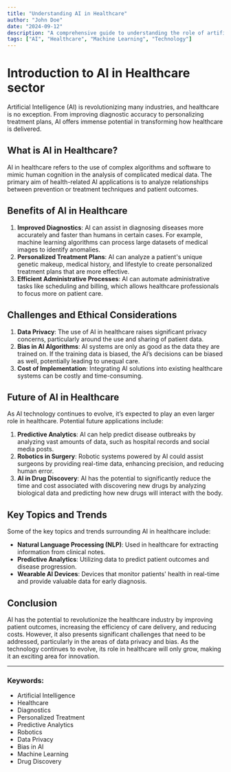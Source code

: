 ```yaml
---
title: "Understanding AI in Healthcare"
author: "John Doe"
date: "2024-09-12"
description: "A comprehensive guide to understanding the role of artificial intelligence in healthcare, including its benefits, challenges, and future trends."
tags: ["AI", "Healthcare", "Machine Learning", "Technology"]
---
```


# Introduction to AI in Healthcare sector

Artificial Intelligence (AI) is revolutionizing many industries, and healthcare is no exception. From improving diagnostic accuracy to personalizing treatment plans, AI offers immense potential in transforming how healthcare is delivered.

## What is AI in Healthcare?

AI in healthcare refers to the use of complex algorithms and software to mimic human cognition in the analysis of complicated medical data. The primary aim of health-related AI applications is to analyze relationships between prevention or treatment techniques and patient outcomes.

## Benefits of AI in Healthcare

1. **Improved Diagnostics**: AI can assist in diagnosing diseases more accurately and faster than humans in certain cases. For example, machine learning algorithms can process large datasets of medical images to identify anomalies.
2. **Personalized Treatment Plans**: AI can analyze a patient's unique genetic makeup, medical history, and lifestyle to create personalized treatment plans that are more effective.
3. **Efficient Administrative Processes**: AI can automate administrative tasks like scheduling and billing, which allows healthcare professionals to focus more on patient care.

## Challenges and Ethical Considerations

1. **Data Privacy**: The use of AI in healthcare raises significant privacy concerns, particularly around the use and sharing of patient data.
2. **Bias in AI Algorithms**: AI systems are only as good as the data they are trained on. If the training data is biased, the AI’s decisions can be biased as well, potentially leading to unequal care.
3. **Cost of Implementation**: Integrating AI solutions into existing healthcare systems can be costly and time-consuming.

## Future of AI in Healthcare

As AI technology continues to evolve, it’s expected to play an even larger role in healthcare. Potential future applications include:

1. **Predictive Analytics**: AI can help predict disease outbreaks by analyzing vast amounts of data, such as hospital records and social media posts.
2. **Robotics in Surgery**: Robotic systems powered by AI could assist surgeons by providing real-time data, enhancing precision, and reducing human error.
3. **AI in Drug Discovery**: AI has the potential to significantly reduce the time and cost associated with discovering new drugs by analyzing biological data and predicting how new drugs will interact with the body.

## Key Topics and Trends

Some of the key topics and trends surrounding AI in healthcare include:
- **Natural Language Processing (NLP)**: Used in healthcare for extracting information from clinical notes.
- **Predictive Analytics**: Utilizing data to predict patient outcomes and disease progression.
- **Wearable AI Devices**: Devices that monitor patients' health in real-time and provide valuable data for early diagnosis.

## Conclusion

AI has the potential to revolutionize the healthcare industry by improving patient outcomes, increasing the efficiency of care delivery, and reducing costs. However, it also presents significant challenges that need to be addressed, particularly in the areas of data privacy and bias. As the technology continues to evolve, its role in healthcare will only grow, making it an exciting area for innovation.

---

### Keywords: 
- Artificial Intelligence
- Healthcare
- Diagnostics
- Personalized Treatment
- Predictive Analytics
- Robotics
- Data Privacy
- Bias in AI
- Machine Learning
- Drug Discovery
